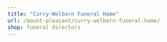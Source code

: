 ```yaml
---
title: "Curry-Welborn Funeral Home"
url: /mount-pleasant/curry-welborn-funeral-home/
shop: funeral directors
---
```

